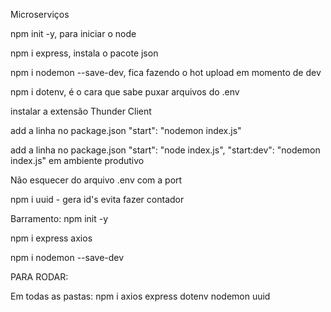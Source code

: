 Microserviços 

npm init -y, para iniciar o node 

npm i express, instala o pacote json 

npm i nodemon --save-dev, fica fazendo o hot upload em momento de dev

npm i dotenv, é o cara que sabe puxar arquivos do .env

instalar a extensão Thunder Client

add a linha no package.json "start": "nodemon index.js"

add a linha no package.json "start": "node index.js", "start:dev": "nodemon index.js" em ambiente produtivo 

Não esquecer do arquivo .env com a port

npm i uuid - gera id's evita fazer contador

Barramento: 
npm init -y 

npm i express axios 

npm i nodemon --save-dev

PARA RODAR: 

Em todas as pastas:
npm i axios express dotenv nodemon uuid